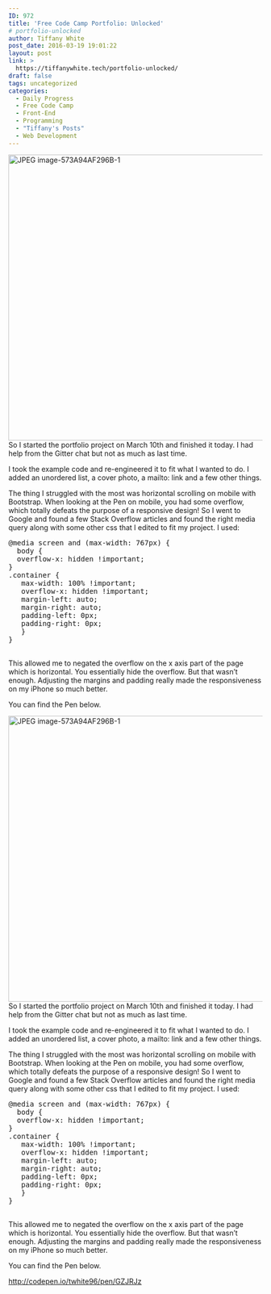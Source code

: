 ```yaml
---
ID: 972
title: 'Free Code Camp Portfolio: Unlocked'
# portfolio-unlocked
author: Tiffany White
post_date: 2016-03-19 19:01:22
layout: post
link: >
  https://tiffanywhite.tech/portfolio-unlocked/
draft: false
tags: uncategorized
categories:
  - Daily Progress
  - Free Code Camp
  - Front-End
  - Programming
  - "Tiffany's Posts"
  - Web Development
---
```



<a href="http://helloburgh.me/wp-content/uploads/2016/03/JPEG-image-573A94AF296B-1-1.jpeg" rel="attachment wp-att-978"><img class="aligncenter wp-image-978" src="http://helloburgh.me/wp-content/uploads/2016/03/JPEG-image-573A94AF296B-1-1.jpeg" alt="JPEG image-573A94AF296B-1" width="559" height="567" /></a>So I started the portfolio project on March 10th and finished it today. I had help from the Gitter chat but not as much as last time.

I took the example code and re-engineered it to fit what I wanted to do. I added an unordered list, a cover photo, a mailto: link and a few other things.

The thing I struggled with the most was horizontal scrolling on mobile with Bootstrap. When looking at the Pen on mobile, you had some overflow, which totally defeats the purpose of a responsive design! So I went to Google and found a few Stack Overflow articles and found the right media query along with some other css that I edited to fit my project. I used:
<pre class="lang:css decode:1 ">@media screen and (max-width: 767px) {
  body {
  overflow-x: hidden !important;
}
.container {
   max-width: 100% !important;
   overflow-x: hidden !important;
   margin-left: auto;
   margin-right: auto;
   padding-left: 0px;
   padding-right: 0px;
   }
}

</pre>
This allowed me to negated the overflow on the x axis part of the page which is horizontal. You essentially hide the overflow. But that wasn’t enough. Adjusting the margins and padding really made the responsiveness on my iPhone so much better.

You can find the Pen below.




<a href="http://helloburgh.me/wp-content/uploads/2016/03/JPEG-image-573A94AF296B-1-1.jpeg" rel="attachment wp-att-978"><img class="aligncenter wp-image-978" src="http://helloburgh.me/wp-content/uploads/2016/03/JPEG-image-573A94AF296B-1-1.jpeg" alt="JPEG image-573A94AF296B-1" width="559" height="567" /></a>So I started the portfolio project on March 10th and finished it today. I had help from the Gitter chat but not as much as last time.

I took the example code and re-engineered it to fit what I wanted to do. I added an unordered list, a cover photo, a mailto: link and a few other things.

The thing I struggled with the most was horizontal scrolling on mobile with Bootstrap. When looking at the Pen on mobile, you had some overflow, which totally defeats the purpose of a responsive design! So I went to Google and found a few Stack Overflow articles and found the right media query along with some other css that I edited to fit my project. I used:
<pre class="lang:css decode:1 ">@media screen and (max-width: 767px) {
  body {
  overflow-x: hidden !important;
}
.container {
   max-width: 100% !important;
   overflow-x: hidden !important;
   margin-left: auto;
   margin-right: auto;
   padding-left: 0px;
   padding-right: 0px;
   }
}

</pre>
This allowed me to negated the overflow on the x axis part of the page which is horizontal. You essentially hide the overflow. But that wasn’t enough. Adjusting the margins and padding really made the responsiveness on my iPhone so much better.

You can find the Pen below.





http://codepen.io/twhite96/pen/GZJRJz